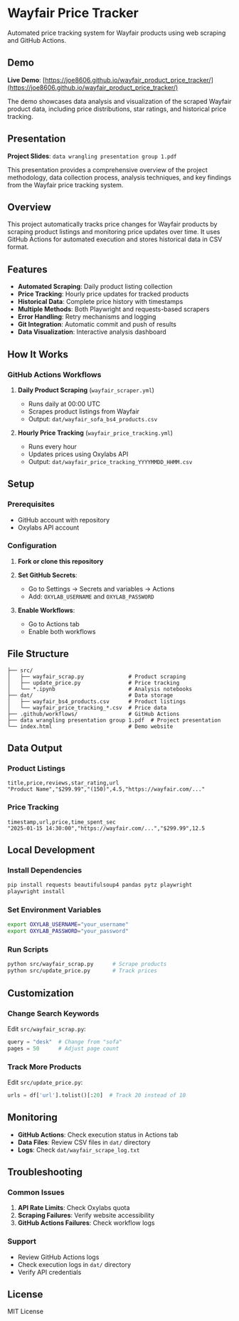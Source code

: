 # Wayfair Price Tracker

Automated price tracking system for Wayfair products using web scraping and GitHub Actions.

## Demo

**Live Demo**: [https://joe8606.github.io/wayfair_product_price_tracker/](https://joe8606.github.io/wayfair_product_price_tracker/)

The demo showcases data analysis and visualization of the scraped Wayfair product data, including price distributions, star ratings, and historical price tracking.

## Presentation

**Project Slides**: `data wrangling presentation group 1.pdf`

This presentation provides a comprehensive overview of the project methodology, data collection process, analysis techniques, and key findings from the Wayfair price tracking system.

## Overview

This project automatically tracks price changes for Wayfair products by scraping product listings and monitoring price updates over time. It uses GitHub Actions for automated execution and stores historical data in CSV format.

## Features

- **Automated Scraping**: Daily product listing collection
- **Price Tracking**: Hourly price updates for tracked products
- **Historical Data**: Complete price history with timestamps
- **Multiple Methods**: Both Playwright and requests-based scrapers
- **Error Handling**: Retry mechanisms and logging
- **Git Integration**: Automatic commit and push of results
- **Data Visualization**: Interactive analysis dashboard

## How It Works

### GitHub Actions Workflows

1. **Daily Product Scraping** (`wayfair_scraper.yml`)
   - Runs daily at 00:00 UTC
   - Scrapes product listings from Wayfair
   - Output: `dat/wayfair_sofa_bs4_products.csv`

2. **Hourly Price Tracking** (`wayfair_price_tracking.yml`)
   - Runs every hour
   - Updates prices using Oxylabs API
   - Output: `dat/wayfair_price_tracking_YYYYMMDD_HHMM.csv`

## Setup

### Prerequisites
- GitHub account with repository
- Oxylabs API account

### Configuration
1. **Fork or clone this repository**

2. **Set GitHub Secrets**:
   - Go to Settings → Secrets and variables → Actions
   - Add: `OXYLAB_USERNAME` and `OXYLAB_PASSWORD`

3. **Enable Workflows**:
   - Go to Actions tab
   - Enable both workflows

## File Structure

```
├── src/
│   ├── wayfair_scrap.py              # Product scraping
│   ├── update_price.py               # Price tracking
│   └── *.ipynb                       # Analysis notebooks
├── dat/                              # Data storage
│   ├── wayfair_bs4_products.csv      # Product listings
│   └── wayfair_price_tracking_*.csv  # Price data
├── .github/workflows/                # GitHub Actions
├── data wrangling presentation group 1.pdf  # Project presentation
└── index.html                        # Demo website
```

## Data Output

### Product Listings
```csv
title,price,reviews,star_rating,url
"Product Name","$299.99","(150)",4.5,"https://wayfair.com/..."
```

### Price Tracking
```csv
timestamp,url,price,time_spent_sec
"2025-01-15 14:30:00","https://wayfair.com/...","$299.99",12.5
```

## Local Development

### Install Dependencies
```bash
pip install requests beautifulsoup4 pandas pytz playwright
playwright install
```

### Set Environment Variables
```bash
export OXYLAB_USERNAME="your_username"
export OXYLAB_PASSWORD="your_password"
```

### Run Scripts
```bash
python src/wayfair_scrap.py      # Scrape products
python src/update_price.py       # Track prices
```

## Customization

### Change Search Keywords
Edit `src/wayfair_scrap.py`:
```python
query = "desk"  # Change from "sofa"
pages = 50      # Adjust page count
```

### Track More Products
Edit `src/update_price.py`:
```python
urls = df['url'].tolist()[:20]  # Track 20 instead of 10
```

## Monitoring

- **GitHub Actions**: Check execution status in Actions tab
- **Data Files**: Review CSV files in `dat/` directory
- **Logs**: Check `dat/wayfair_scrape_log.txt`

## Troubleshooting

### Common Issues
1. **API Rate Limits**: Check Oxylabs quota
2. **Scraping Failures**: Verify website accessibility
3. **GitHub Actions Failures**: Check workflow logs

### Support
- Review GitHub Actions logs
- Check execution logs in `dat/` directory
- Verify API credentials

## License

MIT License 